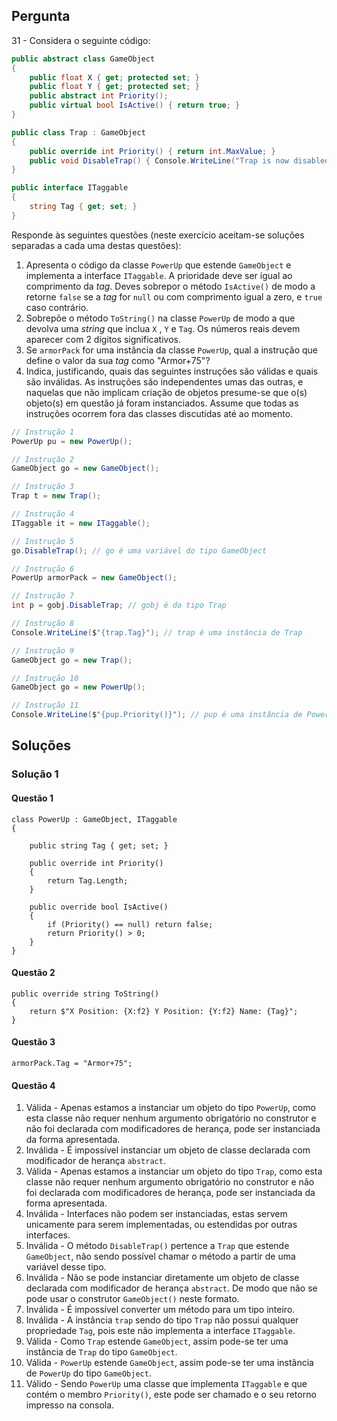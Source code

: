 ## Pergunta

31 - Considera o seguinte código:

```cs
public abstract class GameObject
{
    public float X { get; protected set; }
    public float Y { get; protected set; }
    public abstract int Priority();
    public virtual bool IsActive() { return true; }
}
```

```cs
public class Trap : GameObject
{
    public override int Priority() { return int.MaxValue; }
    public void DisableTrap() { Console.WriteLine("Trap is now disabled."); }
}
```

```cs
public interface ITaggable
{
    string Tag { get; set; }
}
```

Responde às seguintes questões (neste exercício aceitam-se soluções separadas
a cada uma destas questões):

1. Apresenta o código da classe `PowerUp` que estende `GameObject` e implementa
   a interface `ITaggable`. A prioridade deve ser igual ao comprimento da
   *tag*. Deves sobrepor o método `IsActive()` de modo a retorne `false` se a
   *tag* for `null` ou com comprimento igual a zero, e `true` caso contrário.
2. Sobrepõe o método `ToString()` na classe `PowerUp` de modo a que devolva uma
   *string* que inclua `X` , `Y` e `Tag`. Os números reais devem aparecer com 2
   dígitos significativos.
3. Se `armorPack` for uma instância da classe `PowerUp`, qual a instrução que
   define o valor da sua *tag* como "Armor+75"?
4. Indica, justificando, quais das seguintes instruções são válidas e quais são
   inválidas. As instruções são independentes umas das outras, e naquelas que
   não implicam criação de objetos presume-se que o(s) objeto(s) em questão já
   foram instanciados. Assume que todas as instruções ocorrem fora das classes
   discutidas até ao momento.

```cs
// Instrução 1
PowerUp pu = new PowerUp();
```

```cs
// Instrução 2
GameObject go = new GameObject();
```

```cs
// Instrução 3
Trap t = new Trap();
```

```cs
// Instrução 4
ITaggable it = new ITaggable();
```

```cs
// Instrução 5
go.DisableTrap(); // go é uma variável do tipo GameObject
```

```cs
// Instrução 6
PowerUp armorPack = new GameObject();
```

```cs
// Instrução 7
int p = gobj.DisableTrap; // gobj é do tipo Trap
```

```cs
// Instrução 8
Console.WriteLine($"{trap.Tag}"); // trap é uma instância de Trap
```

```cs
// Instrução 9
GameObject go = new Trap();
```

```cs
// Instrução 10
GameObject go = new PowerUp();
```

```cs
// Instrução 11
Console.WriteLine($"{pup.Priority()}"); // pup é uma instância de PowerUp
```

## Soluções

### Solução 1

#### Questão 1

```CSharp
class PowerUp : GameObject, ITaggable
{

    public string Tag { get; set; }

    public override int Priority()
    {
        return Tag.Length;
    }

    public override bool IsActive()
    {
        if (Priority() == null) return false;
        return Priority() > 0;
    }
}
```

#### Questão 2

```CSharp
public override string ToString()
{
    return $"X Position: {X:f2} Y Position: {Y:f2} Name: {Tag}";
}
```

#### Questão 3

```Csharp
armorPack.Tag = "Armor+75";
```

#### Questão 4

  1. Válida - Apenas estamos a instanciar um objeto do tipo `PowerUp`, como esta
classe não requer nenhum argumento obrigatório no construtor e não foi declarada com
modificadores de herança, pode ser instanciada da forma apresentada.
  2. Inválida - É impossível instanciar um objeto de classe declarada com modificador de
herança `abstract`.
  3. Válida - Apenas estamos a instanciar um objeto do tipo `Trap`, como esta
classe não requer nenhum argumento obrigatório no construtor e não foi declarada com
modificadores de herança, pode ser instanciada da forma apresentada.
  4. Inválida - Interfaces não podem ser instanciadas, estas servem unicamente para
serem implementadas, ou estendidas por outras interfaces.
  5. Inválida - O método `DisableTrap()` pertence a `Trap` que estende `GameObject`,
não sendo possível chamar o método a partir de uma variável desse tipo.
  6. Inválida - Não se pode instanciar diretamente um objeto de classe declarada com modificador de
herança `abstract`. De modo que não se pode usar o construtor `GameObject()` neste formato.
  7. Inválida - É impossível converter um método para um tipo inteiro.
  8. Inválida - A instância `trap` sendo do tipo `Trap` não possui qualquer propriedade
`Tag`, pois este não implementa a interface `ITaggable`.
  9. Válida - Como `Trap` estende `GameObject`, assim pode-se ter uma instância de
`Trap` do tipo `GameObject`.
  10. Válida - `PowerUp` estende `GameObject`, assim pode-se ter uma instância de
`PowerUp` do tipo `GameObject`.
  11. Válido - Sendo `PowerUp` uma classe que implementa `ITaggable` e que contém
o membro `Priority()`, este pode ser chamado e o seu retorno impresso na consola.
